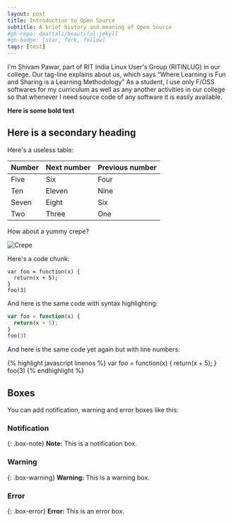 ```yaml
---
layout: post
title: Introduction to Open Source
subtitle: A brief history and meaning of Open Source
#gh-repo: daattali/beautiful-jekyll
#gh-badge: [star, fork, follow]
tags: [test]
---
```

I'm Shivam Pawar, part of RIT India Linux User's Group (RITINLUG) in our college.
Our tag-line explains about us, which says “Where Learning is Fun and Sharing is a Learning Methodology”
As a student, I use only F/OSS softwares for my curriculum as well as any another activities in our college so that whenever I need source code of any software it is easily available. 

**Here is some bold text**

## Here is a secondary heading

Here's a useless table:

| Number | Next number | Previous number |
| :------ |:--- | :--- |
| Five | Six | Four |
| Ten | Eleven | Nine |
| Seven | Eight | Six |
| Two | Three | One |


How about a yummy crepe?

![Crepe](http://s3-media3.fl.yelpcdn.com/bphoto/cQ1Yoa75m2yUFFbY2xwuqw/348s.jpg)

Here's a code chunk:

~~~
var foo = function(x) {
  return(x + 5);
}
foo(3)
~~~

And here is the same code with syntax highlighting:

```javascript
var foo = function(x) {
  return(x + 5);
}
foo(3)
```

And here is the same code yet again but with line numbers:

{% highlight javascript linenos %}
var foo = function(x) {
  return(x + 5);
}
foo(3)
{% endhighlight %}

## Boxes
You can add notification, warning and error boxes like this:

### Notification

{: .box-note}
**Note:** This is a notification box.

### Warning

{: .box-warning}
**Warning:** This is a warning box.

### Error

{: .box-error}
**Error:** This is an error box.
